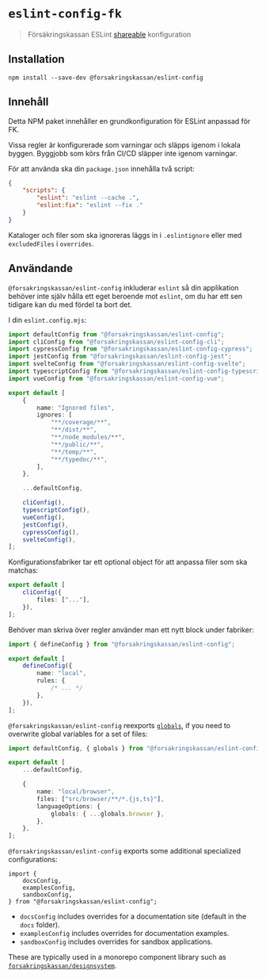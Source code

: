# `eslint-config-fk`

> Försäkringskassan ESLint [shareable](http://eslint.org/docs/developer-guide/shareable-configs.html) konfiguration

## Installation

```
npm install --save-dev @forsakringskassan/eslint-config
```

## Innehåll

Detta NPM paket innehåller en grundkonfiguration för ESLint anpassad för FK.

Vissa regler är konfigurerade som varningar och släpps igenom i lokala byggen.
Byggjobb som körs från CI/CD släpper inte igenom varningar.

För att använda ska din `package.json` innehålla två script:

```json
{
    "scripts": {
        "eslint": "eslint --cache .",
        "eslint:fix": "eslint --fix ."
    }
}
```

Kataloger och filer som ska ignoreras läggs in i `.eslintignore` eller med `excludedFiles` i `overrides`.

## Användande

`@forsakringskassan/eslint-config` inkluderar `eslint` så din applikation behöver inte själv hålla ett eget beroende mot `eslint`, om du har ett sen tidigare kan du med fördel ta bort det.

I din `eslint.config.mjs`:

```ts
import defaultConfig from "@forsakringskassan/eslint-config";
import cliConfig from "@forsakringskassan/eslint-config-cli";
import cypressConfig from "@forsakringskassan/eslint-config-cypress";
import jestConfig from "@forsakringskassan/eslint-config-jest";
import svelteConfig from "@forsakringskassan/eslint-config-svelte";
import typescriptConfig from "@forsakringskassan/eslint-config-typescript";
import vueConfig from "@forsakringskassan/eslint-config-vue";

export default [
    {
        name: "Ignored files",
        ignores: [
            "**/coverage/**",
            "**/dist/**",
            "**/node_modules/**",
            "**/public/**",
            "**/temp/**",
            "**/typedoc/**",
        ],
    },

    ...defaultConfig,

    cliConfig(),
    typescriptConfig(),
    vueConfig(),
    jestConfig(),
    cypressConfig(),
    svelteConfig(),
];
```

Konfigurationsfabriker tar ett optional object för att anpassa filer som ska matchas:

```ts
export default [
    cliConfig({
        files: ["..."],
    }),
];
```

Behöver man skriva över regler använder man ett nytt block under fabriker:

```ts
import { defineConfig } from "@forsakringskassan/eslint-config";

export default [
    defineConfig({
        name: "local",
        rules: {
            /* ... */
        },
    }),
];
```

`@forsakringskassan/eslint-config` reexports [`globals`][npm:globals], if you need to overwrite global variables for a set of files:

[npm:globals]: https://www.npmjs.com/package/globals

```ts
import defaultConfig, { globals } from "@forsakringskassan/eslint-config";

export default [
    ...defaultConfig,

    {
        name: "local/browser",
        files: ["src/browser/**/*.{js,ts}"],
        languageOptions: {
            globals: { ...globals.browser },
        },
    },
];
```

`@forsakringskassan/eslint-config` exports some additional specialized configurations:

```
import {
    docsConfig,
    examplesConfig,
    sandboxConfig,
} from "@forsakringskassan/eslint-config";
```

- `docsConfig` includes overrides for a documentation site (default in the `docs` folder).
- `examplesConfig` includes overrides for documentation examples.
- `sandboxConfig` includes overrides for sandbox applications.

These are typically used in a monorepo component library such as [`forsakringskassan/designsystem`](https://github.com/Forsakringskassan/designsystem/tree/main).
